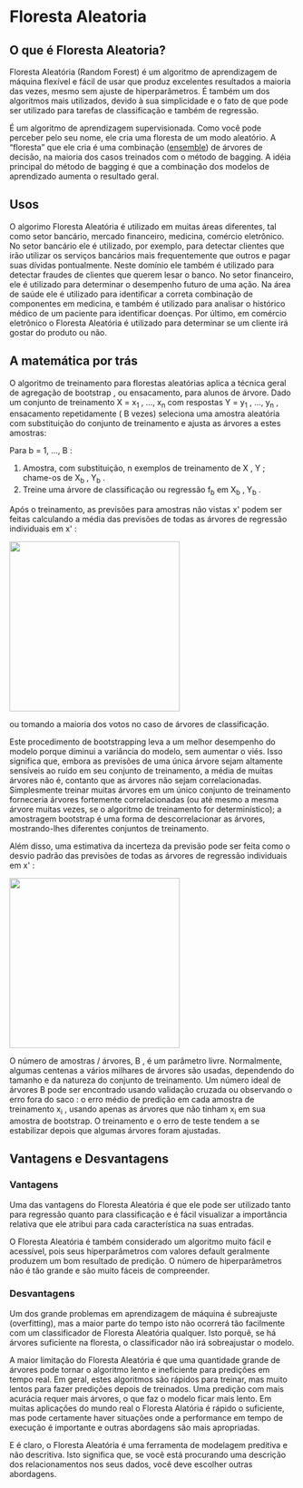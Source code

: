 # Floresta Aleatoria

## O que é Floresta Aleatoria?

Floresta Aleatória (Random Forest) é um algoritmo de aprendizagem de máquina flexível e fácil de usar que produz excelentes resultados a maioria das vezes, mesmo sem ajuste de hiperparâmetros. É também um dos algoritmos mais utilizados, devido à sua simplicidade e o fato de que pode ser utilizado para tarefas de classificação e também de regressão.

É um algoritmo de aprendizagem supervisionada. Como você pode perceber pelo seu nome, ele cria uma floresta de um modo aleatório. A “floresta” que ele cria é uma combinação ([ensemble](https://medium.com/dados-e-saude/machine-learning-e-ensembles-780f3a8aa36d)) de árvores de decisão, na maioria dos casos treinados com o método de bagging. A idéia principal do método de bagging é que a combinação dos modelos de aprendizado aumenta o resultado geral.

## Usos

O algorimo Floresta Aleatória é utilizado em muitas áreas diferentes, tal como setor bancário, mercado financeiro, medicina, comércio eletrônico. No setor bancário ele é utilizado, por exemplo, para detectar clientes que irão utilizar os serviços bancários mais frequentemente que outros e pagar suas dívidas pontualmente. Neste domínio ele também é utilizado para detectar fraudes de clientes que querem lesar o banco. No setor financeiro, ele é utilizado para determinar o desempenho futuro de uma ação. Na área de saúde ele é utilizado para identificar a correta combinação de componentes em medicina, e também é utilizado para analisar o histórico médico de um paciente para identificar doenças. Por último, em comércio eletrônico o Floresta Aleatória é utilizado para determinar se um cliente irá gostar do produto ou não.

## A matemática por trás

O algoritmo de treinamento para florestas aleatórias aplica a técnica geral de agregação de bootstrap , ou ensacamento, para alunos de árvore. Dado um conjunto de treinamento X = x<sub>1</sub> , ..., x<sub>n</sub> com respostas Y = y<sub>1</sub> , ..., y<sub>n</sub> , ensacamento repetidamente ( B vezes) seleciona uma amostra aleatória com substituição do conjunto de treinamento e ajusta as árvores a estes amostras:

Para b = 1, ..., B :
1. Amostra, com substituição, n exemplos de treinamento de X , Y ; chame-os de X<sub>b</sub> , Y<sub>b</sub> .
2. Treine uma árvore de classificação ou regressão f<sub>b</sub> em X<sub>b</sub> , Y<sub>b</sub> .

Após o treinamento, as previsões para amostras não vistas x' podem ser feitas calculando a média das previsões de todas as árvores de regressão individuais em x' :

<div>
<img src="https://wikimedia.org/api/rest_v1/media/math/render/svg/b54befce12aefdb29442bfc71cb5ad452364e8d8" width="300">
</div>

ou tomando a maioria dos votos no caso de árvores de classificação.

Este procedimento de bootstrapping leva a um melhor desempenho do modelo porque diminui a variância do modelo, sem aumentar o viés. Isso significa que, embora as previsões de uma única árvore sejam altamente sensíveis ao ruído em seu conjunto de treinamento, a média de muitas árvores não é, contanto que as árvores não sejam correlacionadas. Simplesmente treinar muitas árvores em um único conjunto de treinamento forneceria árvores fortemente correlacionadas (ou até mesmo a mesma árvore muitas vezes, se o algoritmo de treinamento for determinístico); a amostragem bootstrap é uma forma de descorrelacionar as árvores, mostrando-lhes diferentes conjuntos de treinamento.

Além disso, uma estimativa da incerteza da previsão pode ser feita como o desvio padrão das previsões de todas as árvores de regressão individuais em x' :

<div>
<img src="https://wikimedia.org/api/rest_v1/media/math/render/svg/11e64a440f8625c492d848b38785f833a5882432" width="300">
</div>

O número de amostras / árvores, B , é um parâmetro livre. Normalmente, algumas centenas a vários milhares de árvores são usadas, dependendo do tamanho e da natureza do conjunto de treinamento. Um número ideal de árvores B pode ser encontrado usando validação cruzada ou observando o erro fora do saco : o erro médio de predição em cada amostra de treinamento x<sub>i</sub> , usando apenas as árvores que não tinham x<sub>i</sub> em sua amostra de bootstrap. O treinamento e o erro de teste tendem a se estabilizar depois que algumas árvores foram ajustadas.

## Vantagens e Desvantagens

### Vantagens

Uma das vantagens do Floresta Aleatória é que ele pode ser utilizado tanto para regressão quanto para classificação e é fácil visualizar a importância relativa que ele atribui para cada característica na suas entradas.

O Floresta Aleatória é também considerado um algoritmo muito fácil e acessível, pois seus hiperparâmetros com valores default geralmente produzem um bom resultado de predição. O número de hiperparâmetros não é tão grande e são muito fáceis de compreender.

### Desvantagens

Um dos grande problemas em aprendizagem de máquina é subreajuste (overfitting), mas a maior parte do tempo isto não ocorrerá tão facilmente com um classificador de Floresta Aleatória qualquer. Isto porquê, se há árvores suficiente na floresta, o classificador não irá sobreajustar o modelo.

A maior limitação do Floresta Aleatória é que uma quantidade grande de árvores pode tornar o algoritmo lento e ineficiente para predições em tempo real. Em geral, estes algoritmos são rápidos para treinar, mas muito lentos para fazer predições depois de treinados. Uma predição com mais acurácia requer mais árvores, o que faz o modelo ficar mais lento. Em muitas aplicações do mundo real o Floresta Alatória é rápido o suficiente, mas pode certamente haver situações onde a performance em tempo de execução é importante e outras abordagens são mais apropriadas.

E é claro, o Floresta Aleatória é uma ferramenta de modelagem preditiva e não descritiva. Isto significa que, se você está procurando uma descrição dos relacionamentos nos seus dados, você deve escolher outras abordagens.
